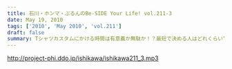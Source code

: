 ```yaml
---
title: 石川・ホンマ・ぶるんのBe-SIDE Your Life! vol.211-3
date: May 19, 2010
tags: ['2010', 'May 2010', 'vol.211']
draft: false
summary: Tシャツカスタムにかける時間は有意義か無駄か！？最短で決める人はどれくらいで決めに入るのでしょうか？？ビーサイメンバー＆スタッフはえてして優柔不断なオトコたたちの集まりなようです。NAMAE
---
```


http://project-phi.ddo.jp/ishikawa/ishikawa211_3.mp3